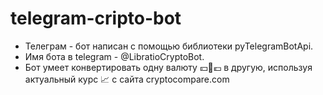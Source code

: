 # telegram-cripto-bot
- Телеграм - бот написан с помощью библиотеки pyTelegramBotApi. 
- Имя бота в telegram - @LibratioCryptoBot.
- Бот умеет конвертировать одну валюту 💴💱💶 в другую, используя актуальный курс 📈 с сайта cryptocompare.com
